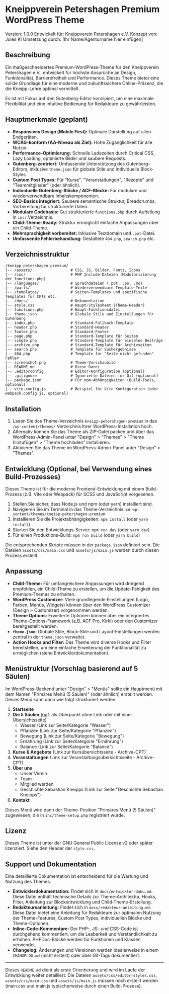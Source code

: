 # Kneippverein Petershagen Premium WordPress Theme

Version: 1.0.0
Entwickelt für: Kneippverein Petershagen e.V.
Konzept von: Jules KI
Umsetzung durch: [Ihr Name/Agenturname hier einfügen]

## Beschreibung

Ein maßgeschneidertes Premium-WordPress-Theme für den Kneippverein Petershagen e.V., entwickelt für höchste Ansprüche an Design, Funktionalität, Barrierefreiheit und Performance. Dieses Theme bietet eine solide Grundlage für eine moderne und zukunftssichere Online-Präsenz, die die Kneipp-Lehre optimal vermittelt.

Es ist mit Fokus auf den Gutenberg-Editor konzipiert, um eine maximale Flexibilität und eine intuitive Bedienung für Redakteure zu gewährleisten.

## Hauptmerkmale (geplant)

*   **Responsives Design (Mobile First):** Optimale Darstellung auf allen Endgeräten.
*   **WCAG-konform (AA-Niveau als Ziel):** Hohe Zugänglichkeit für alle Nutzer.
*   **Performance-Optimierung:** Schnelle Ladezeiten durch Critical CSS, Lazy Loading, optimierte Bilder und saubere Requests.
*   **Gutenberg-zentriert:** Umfassende Unterstützung des Gutenberg-Editors, inklusive `theme.json` für globale Stile und individuelle Block-Styles.
*   **Custom Post Types:** Für "Kurse", "Veranstaltungen", "Rezepte" und "Teammitglieder" (oder ähnlich).
*   **Individuelle Gutenberg-Blöcke / ACF-Blöcke:** Für modulare und wiederverwendbare Inhaltskomponenten.
*   **SEO-Basics integriert:** Saubere semantische Struktur, Breadcrumbs, Vorbereitung für strukturierte Daten.
*   **Modulare Codebasis:** Gut strukturierte `functions.php` durch Aufteilung in `inc/` Verzeichnis.
*   **Child-Theme-Ready:** Struktur ermöglicht einfache Anpassungen über ein Child-Theme.
*   **Mehrsprachigkeit vorbereitet:** Inklusive Textdomain und `.pot`-Datei.
*   **Umfassende Fehlerbehandlung:** Gestaltete `404.php`, `search.php` etc.

## Verzeichnisstruktur

```
/kneipp-petershagen-premium/
|-- /assets/                 # CSS, JS, Bilder, Fonts, Icons
|-- /inc/                    # PHP Include-Dateien (Modularisierung der functions.php)
|-- /languages/              # Sprachdateien (.pot, .po, .mo)
|-- /parts/                  # Wiederverwendbare Template-Teile
|-- /templates/              # Seiten-Templates und spezifische Templates für CPTs etc.
|-- /docs/                   # Dokumentation
|-- style.css                # Haupt-Stylesheet (Theme-Header)
|-- functions.php            # Haupt-Funktionsdatei
|-- theme.json               # Globale Stile und Einstellungen für Gutenberg
|-- index.php                # Standard-Fallback-Template
|-- header.php               # Standard-Header
|-- footer.php               # Standard-Footer
|-- page.php                 # Standard-Template für Seiten
|-- single.php               # Standard-Template für einzelne Beiträge
|-- archive.php              # Standard-Template für Archivseiten
|-- search.php               # Template für Suchergebnisse
|-- 404.php                  # Template für "Seite nicht gefunden" Fehler
|-- screenshot.png           # Theme-Vorschaubild
|-- README.md                # Diese Datei
|-- .editorconfig            # Editor-Konfiguration (optional)
|-- .gitignore               # Ignorierte Dateien für Git (optional)
|-- package.json             # Für npm-Abhängigkeiten (Build-Tools, optional)
|-- vite.config.js           # Beispiel für Vite Konfiguration (oder webpack.config.js, optional)
```

## Installation

1.  Laden Sie das Theme-Verzeichnis `kneipp-petershagen-premium` in das `/wp-content/themes/` Verzeichnis Ihrer WordPress-Installation hoch.
2.  Alternativ können Sie das Theme als ZIP-Datei packen und über das WordPress-Admin-Panel unter "Design" > "Themes" > "Theme hinzufügen" > "Theme hochladen" installieren.
3.  Aktivieren Sie das Theme im WordPress-Admin-Panel unter "Design" > "Themes".

## Entwicklung (Optional, bei Verwendung eines Build-Prozesses)

Dieses Theme ist für die moderne Frontend-Entwicklung mit einem Build-Prozess (z.B. Vite oder Webpack) für SCSS und JavaScript vorgesehen.

1.  Stellen Sie sicher, dass Node.js und npm (oder yarn) installiert sind.
2.  Navigieren Sie im Terminal in das Theme-Verzeichnis: `cd wp-content/themes/kneipp-petershagen-premium`
3.  Installieren Sie die Projektabhängigkeiten: `npm install` (oder `yarn install`)
4.  Starten Sie den Entwicklungs-Server: `npm run dev` (oder `yarn dev`)
5.  Für einen Produktions-Build: `npm run build` (oder `yarn build`)

Die entsprechenden Skripte müssen in der `package.json` definiert sein. Die Dateien `assets/css/main.css` und `assets/js/main.js` werden durch diesen Prozess erstellt.

## Anpassung

*   **Child-Theme:** Für umfangreichere Anpassungen wird dringend empfohlen, ein Child-Theme zu erstellen, um die Update-Fähigkeit des Premium-Themes zu erhalten.
*   **WordPress Customizer:** Viele grundlegende Einstellungen (Logo, Farben, Menüs, Widgets) können über den WordPress Customizer (Design > Customizer) vorgenommen werden.
*   **Theme Options:** Erweiterte Optionen können über ein integriertes Theme-Options-Framework (z.B. ACF Pro, Kirki) oder den Customizer bereitgestellt werden.
*   **`theme.json`:** Globale Stile, Block-Stile und Layout-Einstellungen werden zentral in der `theme.json` verwaltet.
*   **Action Hooks und Filter:** Das Theme wird diverse Hooks und Filter bereitstellen, um eine einfache Erweiterung der Funktionalität zu ermöglichen (siehe Entwicklerdokumentation).

## Menüstruktur (Vorschlag basierend auf 5 Säulen)

Im WordPress-Backend unter "Design" > "Menüs" sollte ein Hauptmenü mit dem Namen "Primäres Menü (5 Säulen)" (oder ähnlich) erstellt werden. Dieses Menü kann dann wie folgt strukturiert werden:

1.  **Startseite**
2.  **Die 5 Säulen** (ggf. als Oberpunkt ohne Link oder mit einer Übersichtsseite)
    *   Wasser (Link zur Seite/Kategorie "Wasser")
    *   Pflanzen (Link zur Seite/Kategorie "Pflanzen")
    *   Bewegung (Link zur Seite/Kategorie "Bewegung")
    *   Ernährung (Link zur Seite/Kategorie "Ernährung")
    *   Balance (Link zur Seite/Kategorie "Balance")
3.  **Kurse & Angebote** (Link zur Kursübersichtsseite - Archive-CPT)
4.  **Veranstaltungen** (Link zur Veranstaltungsübersichtsseite - Archive-CPT)
5.  **Über uns**
    *   Unser Verein
    *   Team
    *   Mitglied werden
    *   Geschichte Sebastian Kneipps (Link zur Seite "Geschichte Sebastian Kneipps")
6.  **Kontakt**

Dieses Menü wird dann der Theme-Position "Primäres Menü (5 Säulen)" zugewiesen, die in `inc/theme-setup.php` registriert wurde.

## Lizenz

Dieses Theme ist unter der GNU General Public License v2 oder später lizenziert.
Siehe den Header der `style.css`.

## Support und Dokumentation

Eine detaillierte Dokumentation ist entscheidend für die Wartung und Nutzung des Themes.

*   **Entwicklerdokumentation:** Findet sich in `docs/entwickler-doku.md`. Diese Datei enthält technische Details zur Theme-Architektur, Hooks, Filter, Anleitung zur Blockentwicklung und Child-Theme-Erstellung.
*   **Redakteursanleitung:** Findet sich in `docs/redakteur-anleitung.md`. Diese Datei bietet eine Anleitung für Redakteure zur optimalen Nutzung der Theme-Features, Custom Post Types, individuellen Blöcke und Theme-Optionen.
*   **Inline-Code-Kommentare:** Der PHP-, JS- und CSS-Code ist durchgehend kommentiert, um die Lesbarkeit und Verständlichkeit zu erhöhen. PHPDoc-Blöcke werden für Funktionen und Klassen verwendet.
*   **Changelog:** Änderungen und Versionen werden idealerweise in einem `CHANGELOG.md` (nicht erstellt) oder über Git-Tags dokumentiert.

---

Dieses `README.md` dient als erste Orientierung und wird im Laufe der Entwicklung weiter detailliert. Die Dateien `assets/css/editor-styles.css`, `assets/css/main.css` und `assets/js/main.js` müssen noch erstellt werden (main.css und main.js typischerweise durch einen Build-Prozess).
